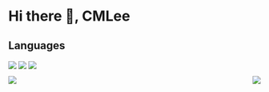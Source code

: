 # Hi there 👋, CMLee

<!--
**One-armed-boy/One-armed-boy** is a ✨ _special_ ✨ repository because its `README.md` (this file) appears on your GitHub profile.

Here are some ideas to get you started:

- 🔭 I’m currently working on ...
- 🌱 I’m currently learning ...
- 👯 I’m looking to collaborate on ...
- 🤔 I’m looking for help with ...
- 💬 Ask me about ...
- 📫 How to reach me: ...
- 😄 Pronouns: ...
- ⚡ Fun fact: ...
-->

## Languages


<img align='center' src="https://img.shields.io/badge/Python-3776AB?style=flat-square&logo=Python&logoColor=white"/> <img align='center' src="https://img.shields.io/badge/Java-007396?style=flat-square&logo=Java&logoColor=white"/> <img align='center' src="https://img.shields.io/badge/Anaconda-44A833?style=flat-square&logo=Anaconda&logoColor=white"/>

<img align='left' src="http://mazassumnida.wtf/api/v2/generate_badge?boj=lcm5500">
<img align='right' src="https://github-readme-stats.vercel.app/api?username=One-armed-boy&show_icons=true&theme=radical">



